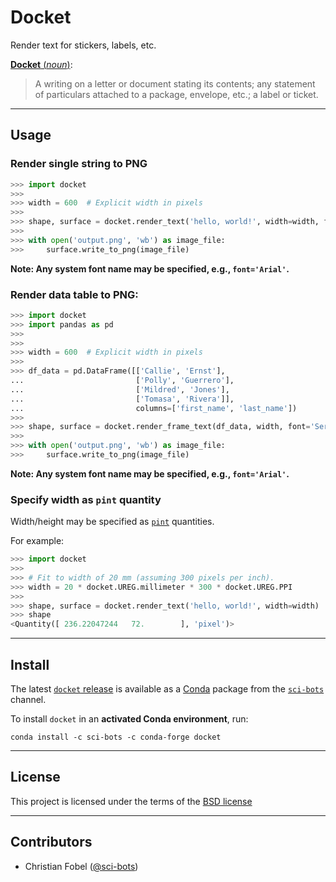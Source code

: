 # Docket #

Render text for stickers, labels, etc.

[**Docket** (*noun*)][0]:

> A writing on a letter or document stating its contents; any statement of
> particulars attached to a package, envelope, etc.; a label or ticket.

-------------------------------------------------------------------------------

Usage
-----

### Render single string to PNG

```python
>>> import docket
>>>
>>> width = 600  # Explicit width in pixels
>>>
>>> shape, surface = docket.render_text('hello, world!', width=width, font='Serif')
>>>
>>> with open('output.png', 'wb') as image_file:
>>>     surface.write_to_png(image_file)
```

**Note: Any system font name may be specified, e.g., `font='Arial'`.**

### Render data table to PNG:

```python
>>> import docket
>>> import pandas as pd
>>>
>>>
>>> width = 600  # Explicit width in pixels
>>>
>>> df_data = pd.DataFrame([['Callie', 'Ernst'],
...                         ['Polly', 'Guerrero'],
...                         ['Mildred', 'Jones'],
...                         ['Tomasa', 'Rivera']],
...                         columns=['first_name', 'last_name'])
>>>
>>> shape, surface = docket.render_frame_text(df_data, width, font='Serif')
>>>
>>> with open('output.png', 'wb') as image_file:
>>>     surface.write_to_png(image_file)
```

**Note: Any system font name may be specified, e.g., `font='Arial'`.**

### Specify width as `pint` quantity

Width/height may be specified as [`pint`][pint] quantities.

For example:

```python
>>> import docket
>>>
>>> # Fit to width of 20 mm (assuming 300 pixels per inch).
>>> width = 20 * docket.UREG.millimeter * 300 * docket.UREG.PPI
>>>
>>> shape, surface = docket.render_text('hello, world!', width=width)
>>> shape
<Quantity([ 236.22047244   72.        ], 'pixel')>
```

-------------------------------------------------------------------------------

Install
-------

The latest [`docket` release][3] is available as a
[Conda][2] package from the [`sci-bots`][4] channel.

To install `docket` in an **activated Conda environment**, run:

    conda install -c sci-bots -c conda-forge docket

-------------------------------------------------------------------------------

License
-------

This project is licensed under the terms of the [BSD license](/LICENSE.md)

-------------------------------------------------------------------------------

Contributors
------------

 - Christian Fobel ([@sci-bots](https://github.com/sci-bots))


[0]: http://www.dictionary.com/browse/docket
[1]: https://www.arduino.cc/en/Reference/HomePage
[2]: http://www.scons.org/
[3]: https://github.com/sci-bots/docket
[4]: https://anaconda.org/sci-bots
[pint]: https://pint.readthedocs.io/en/latest/
